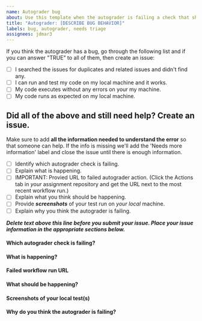 ```yaml
---
name: Autograder bug
about: Use this template when the autograder is failing a check that should be passing.
title: "Autograder: [DESCRIBE BUG BEHAVIOR]"
labels: bug, autograder, needs triage
assignees: jdmar3
---
```


If you think the autograder has a bug, go through the following list and if you can answer "TRUE" to all of them, then create an issue:

- [ ] I searched the issues for duplicates and related issues and didn't find any.
- [ ] I can run and test my code on my local machine and it works.
- [ ] My code executes without any errors on your my machine.
- [ ] My code runs as expected on my local machine.

Did all of the above and still need help? Create an issue.
------------------------------------------------------------------

Make sure to add **all the information needed to understand the error** so that someone can help. If the info is missing we'll add the 'Needs more information' label and close the issue until there is enough information.

- [ ] Identify which autograder check is failing.
- [ ] Explain what is happening. 
- [ ] IMPORTANT: Provied URL to failed autograder action. (Click the Actions tab in _your_ assignment repository and get the URL next to the most recent workflow run.)
- [ ] Explain what you think should be happening.
- [ ] Provide **_screenshots_** of your test run on _your local_ machine.
- [ ] Explain why you think the autograder is failing.

***Delete text above this line before you submit your issue. Place your issue information in the appropriate sections below.***

#### Which autograder check is failing?



#### What is happening?



#### Failed workflow run URL



#### What should be happening?



#### Screenshots of your local test(s)



#### Why do you think the autograder is failing? 

